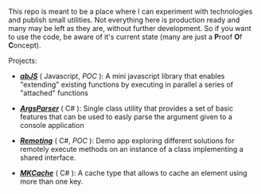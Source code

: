 This repo is meant to be a place where I can experiment with technologies and publish small utilities.
Not everything here is production ready and many may be left as they are, without further development. So if you want to use the code, be aware of it's current state
(many are just a **P**roof **O**f **C**oncept).

Projects:
- **_[abJS](/abJS)_** ( Javascript, *POC* ): A mini javascript library that enables "extending" existing functions by executing in
parallel a series of "attached" functions

- **_[ArgsParser](/ArgsParser)_** ( C# ): Single class utility that provides a set of basic features that can be used to easly parse the
argument given to a console application

- **_[Remoting](/Remoting)_** ( C#, *POC* ): Demo app exploring different solutions for remotely execute methods on an instance of a class implementing a shared interface.

- **_[MKCache](/MKCache)_** ( C# ): A cache type that allows to cache an element using more than one key.
